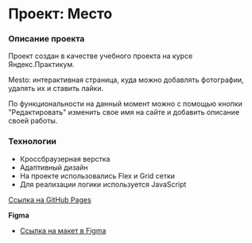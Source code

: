 # Проект: Место

### Описание проекта

Проект создан в качестве учебного проекта на курсе Яндекс.Практикум.

Mesto: интерактивная страница, куда можно добавлять фотографии, удалять их и ставить лайки.

По функциональности на данный момент можно с помощью кнопки "Редактировать" изменить свое имя на сайте и добавить описание своей работы.

### Технологии

- Кроссбраузерная верстка
- Адаптивный дизайн
- На проекте использовались Flex и Grid сетки
- Для реализации логики используется JavaScript

[Ссылка на GitHub Pages](https://redsmoke19.github.io/mesto/)


**Figma**

* [Ссылка на макет в Figma](https://www.figma.com/file/2cn9N9jSkmxD84oJik7xL7/JavaScript.-Sprint-4?node-id=0%3A1)
